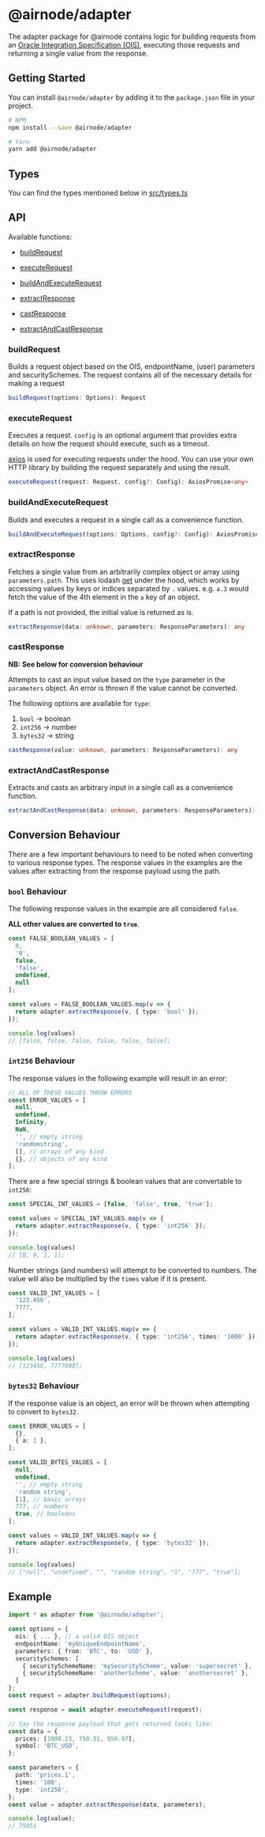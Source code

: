 # @airnode/adapter

The adapter package for @airnode contains logic for building requests from an [Oracle Integration Specification (OIS)](https://github.com/clc-group/airnode/wiki/OIS-v1.0.0), executing those requests and returning a single value from the response.

## Getting Started

You can install `@airnode/adapter` by adding it to the `package.json` file in your project.

```sh
# NPM
npm install --save @airnode/adapter

# Yarn
yarn add @airnode/adapter
```

## Types

You can find the types mentioned below in [src/types.ts](https://github.com/clc-group/airnode/blob/master/packages/adapter/src/types.ts)

## API

Available functions:

- [buildRequest](#buildRequest)

- [executeRequest](#executeRequest)

- [buildAndExecuteRequest](buildAndExecuteRequest)

- [extractResponse](#extractResponse)

- [castResponse](#castResponse)

- [extractAndCastResponse](#extractAndCastResponse)

### buildRequest

Builds a request object based on the OIS, endpointName, (user) parameters and securitySchemes. The request contains all of the necessary details for making a request

```ts
buildRequest(options: Options): Request
```

### executeRequest

Executes a request. `config` is an optional argument that provides extra details on how the request should execute, such as a timeout.

[axios](https://github.com/axios/axios) is used for executing requests under the hood. You can use your own HTTP library by building the request separately and using the result.

```ts
executeRequest(request: Request, config?: Config): AxiosPromise<any>
```

### buildAndExecuteRequest

Builds and executes a request in a single call as a convenience function.

```ts
buildAndExecuteRequest(options: Options, config?: Config): AxiosPromise<any>
```

### extractResponse

Fetches a single value from an arbitrarily complex object or array using `parameters.path`. This uses lodash [get](https://lodash.com/docs/4.17.15#get) under the hood, which works by accessing values by keys or indices separated by `.` values. e.g. `a.3` would fetch the value of the 4th element in the `a` key of an object.

If a path is not provided, the initial value is returned as is.

```ts
extractResponse(data: unknown, parameters: ResponseParameters): any
```

### castResponse

**NB: See below for conversion behaviour**

Attempts to cast an input value based on the `type` parameter in the `parameters` object. An error is thrown if the value cannot be converted.

The following options are available for `type`:

1. `bool` -> boolean
2. `int256` -> number
3. `bytes32` -> string

```ts
castResponse(value: unknown, parameters: ResponseParameters): any
```

### extractAndCastResponse

Extracts and casts an arbitrary input in a single call as a convenience function.

```ts
extractAndCastResponse(data: unknown, parameters: ResponseParameters): any
```

## Conversion Behaviour

There are a few important behaviours to need to be noted when converting to various response types. The response values in the examples are the values after extracting from the response payload using the path.

### `bool` Behaviour

The following response values in the example are all considered `false`.

**ALL other values are converted to `true`**.

```ts
const FALSE_BOOLEAN_VALUES = [
  0,
  '0',
  false,
  'false',
  undefined,
  null
];

const values = FALSE_BOOLEAN_VALUES.map(v => {
  return adapter.extractResponse(v, { type: 'bool' });
});

console.log(values)
// [false, false, false, false, false, false];
```

### `int256` Behaviour

The response values in the following example will result in an error:

```ts
// ALL OF THESE VALUES THROW ERRORS
const ERROR_VALUES = [
  null,
  undefined,
  Infinity,
  NaN,
  '', // empty string
  'randomstring',
  [], // arrays of any kind
  {}, // objects of any kind
];
```

There are a few special strings & boolean values that are convertable to `int256`:

```ts
const SPECIAL_INT_VALUES = [false, 'false', true, 'true'];

const values = SPECIAL_INT_VALUES.map(v => {
  return adapter.extractResponse(v, { type: 'int256' });
});

console.log(values)
// [0, 0, 1, 1];
```

Number strings (and numbers) will attempt to be converted to numbers. The value will also be multiplied by the `times` value if it is present.

```ts
const VALID_INT_VALUES = [
  '123.456',
  7777,
];

const values = VALID_INT_VALUES.map(v => {
  return adapter.extractResponse(v, { type: 'int256', times: '1000' });
});

console.log(values)
// [123456, 7777000];
```

### `bytes32` Behaviour

If the response value is an object, an error will be thrown when attempting to convert to `bytes32`.

```ts
const ERROR_VALUES = [
  {},
  { a: 1 },
];

const VALID_BYTES_VALUES = [
  null,
  undefined,
  '', // empty string
  'random string',
  [1], // basic arrays
  777, // numbers
  true, // booleans
];

const values = VALID_INT_VALUES.map(v => {
  return adapter.extractResponse(v, { type: 'bytes32' });
});

console.log(values)
// ["null", "undefined", "", "random string", "1", "777", "true"];
```

## Example

```ts
import * as adapter from '@airnode/adapter';

const options = {
  ois: { ... }, // a valid OIS object
  endpointName: 'myUniqueEndpointName',
  parameters: { from: 'BTC', to: 'USD' },
  securitySchemes: [
    { securitySchemeName: 'mySecurityScheme', value: 'supersecret' },
    { securitySchemeName: 'anotherScheme', value: 'anothersecret' },
  ]
};
const request = adapter.buildRequest(options);

const response = await adapter.executeRequest(request);

// Say the response payload that gets returned looks like:
const data = {
  prices: [1000.23, 750.51, 950.97],
  symbol: 'BTC_USD',
};

const parameters = {
  path: 'prices.1',
  times: '100',
  type: 'int256',
};
const value = adapter.extractResponse(data, parameters);

console.log(value);
// 75051
```
